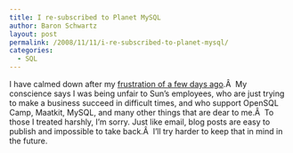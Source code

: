 ```yaml
---
title: I re-subscribed to Planet MySQL
author: Baron Schwartz
layout: post
permalink: /2008/11/11/i-re-subscribed-to-planet-mysql/
categories:
  - SQL
---
```

I have calmed down after my [frustration of a few days ago][1].Â  My conscience says I was being unfair to Sun&#8217;s employees, who are just trying to make a business succeed in difficult times, and who support OpenSQL Camp, Maatkit, MySQL, and many other things that are dear to me.Â  To those I treated harshly, I&#8217;m sorry. Just like email, blog posts are easy to publish and impossible to take back.Â  I&#8217;ll try harder to keep that in mind in the future.

 [1]: http://www.xaprb.com/blog/2008/10/30/i-unsubscribed-from-the-planet-mysql-feed/